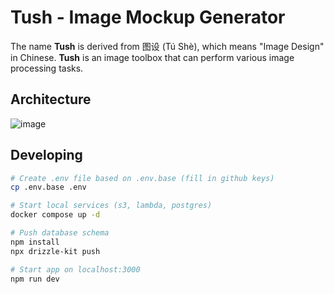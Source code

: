 # Tush - Image Mockup Generator

The name **Tush** is derived from 图设 (Tú Shè), which means "Image Design" in Chinese.
**Tush** is an image toolbox that can perform various image processing tasks.

## Architecture

![image](https://github.com/user-attachments/assets/6bec0d8e-9300-4e92-9fd1-a31647b5ca03)

## Developing

```bash
# Create .env file based on .env.base (fill in github keys)
cp .env.base .env

# Start local services (s3, lambda, postgres)
docker compose up -d

# Push database schema
npm install
npx drizzle-kit push

# Start app on localhost:3000
npm run dev

```
